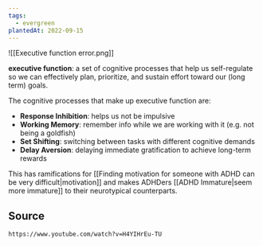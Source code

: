 ```yaml
---
tags:
  - evergreen
plantedAt: 2022-09-15
---
```

![[Executive function error.png]]

**executive function**: a set of cognitive processes that help us self-regulate so we can effectively plan, prioritize, and sustain effort toward our (long term) goals.

The cognitive processes that make up executive function are:

- **Response Inhibition**: helps us not be impulsive
- **Working Memory**: remember info while we are working with it (e.g. not being a goldfish)
- **Set Shifting**: switching between tasks with different cognitive demands
- **Delay Aversion**: delaying immediate gratification to achieve long-term rewards

This has ramifications for [[Finding motivation for someone with ADHD can be very difficult|motivation]] and makes ADHDers [[ADHD Immature|seem more immature]] to their neurotypical counterparts.

## Source

```vid
https://www.youtube.com/watch?v=H4YIHrEu-TU
```
